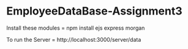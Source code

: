 # EmployeeDataBase-Assignment3
Install these modules = npm install ejs express morgan


 To run the Server = http://localhost:3000/server/data

